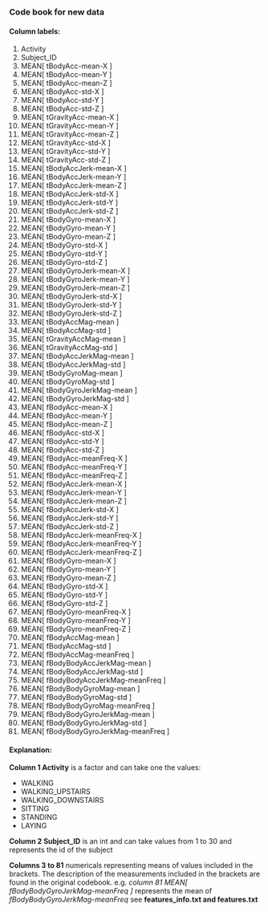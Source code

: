 ### Code book for new data


#### Column labels:
1.  Activity
2.  Subject_ID 
3.  MEAN[ tBodyAcc-mean-X ] 
4.  MEAN[ tBodyAcc-mean-Y ]
5.  MEAN[ tBodyAcc-mean-Z ]
6.  MEAN[ tBodyAcc-std-X ]
7.  MEAN[ tBodyAcc-std-Y ] 
8.  MEAN[ tBodyAcc-std-Z ]
9.  MEAN[ tGravityAcc-mean-X ]
10. MEAN[ tGravityAcc-mean-Y ]
11. MEAN[ tGravityAcc-mean-Z ]
12. MEAN[ tGravityAcc-std-X ] 
13. MEAN[ tGravityAcc-std-Y ]
14. MEAN[ tGravityAcc-std-Z ]
15. MEAN[ tBodyAccJerk-mean-X ]
16. MEAN[ tBodyAccJerk-mean-Y ]
17. MEAN[ tBodyAccJerk-mean-Z ] 
18. MEAN[ tBodyAccJerk-std-X ] 
19. MEAN[ tBodyAccJerk-std-Y ] 
20. MEAN[ tBodyAccJerk-std-Z ]
21. MEAN[ tBodyGyro-mean-X ]
22. MEAN[ tBodyGyro-mean-Y ]
23. MEAN[ tBodyGyro-mean-Z ]
24. MEAN[ tBodyGyro-std-X ]
25. MEAN[ tBodyGyro-std-Y ] 
26. MEAN[ tBodyGyro-std-Z ] 
27. MEAN[ tBodyGyroJerk-mean-X ]
28. MEAN[ tBodyGyroJerk-mean-Y ]
29. MEAN[ tBodyGyroJerk-mean-Z ]
30. MEAN[ tBodyGyroJerk-std-X ]
31. MEAN[ tBodyGyroJerk-std-Y ]
32. MEAN[ tBodyGyroJerk-std-Z ] 
32. MEAN[ tBodyAccMag-mean ]
35. MEAN[ tBodyAccMag-std ]
36. MEAN[ tGravityAccMag-mean ]
37. MEAN[ tGravityAccMag-std ]
38. MEAN[ tBodyAccJerkMag-mean ]
39. MEAN[ tBodyAccJerkMag-std ] 
40. MEAN[ tBodyGyroMag-mean ] 
41. MEAN[ tBodyGyroMag-std ] 
42. MEAN[ tBodyGyroJerkMag-mean ] 
43. MEAN[ tBodyGyroJerkMag-std ] 
44. MEAN[ fBodyAcc-mean-X ] 
45. MEAN[ fBodyAcc-mean-Y ]
46. MEAN[ fBodyAcc-mean-Z ] 
47. MEAN[ fBodyAcc-std-X ]
48. MEAN[ fBodyAcc-std-Y ] 
49. MEAN[ fBodyAcc-std-Z ] 
50. MEAN[ fBodyAcc-meanFreq-X ]
51. MEAN[ fBodyAcc-meanFreq-Y ]
52. MEAN[ fBodyAcc-meanFreq-Z ]
53. MEAN[ fBodyAccJerk-mean-X ] 
54. MEAN[ fBodyAccJerk-mean-Y ] 
55. MEAN[ fBodyAccJerk-mean-Z ]
56. MEAN[ fBodyAccJerk-std-X ] 
57. MEAN[ fBodyAccJerk-std-Y ]
58. MEAN[ fBodyAccJerk-std-Z ]
59. MEAN[ fBodyAccJerk-meanFreq-X ]
60. MEAN[ fBodyAccJerk-meanFreq-Y ]
61. MEAN[ fBodyAccJerk-meanFreq-Z ]
62. MEAN[ fBodyGyro-mean-X ] 
63. MEAN[ fBodyGyro-mean-Y ] 
64. MEAN[ fBodyGyro-mean-Z ]
65. MEAN[ fBodyGyro-std-X ]
66. MEAN[ fBodyGyro-std-Y ]
67. MEAN[ fBodyGyro-std-Z ]
68. MEAN[ fBodyGyro-meanFreq-X ]
69. MEAN[ fBodyGyro-meanFreq-Y ]
70. MEAN[ fBodyGyro-meanFreq-Z ] 
71. MEAN[ fBodyAccMag-mean ]
72. MEAN[ fBodyAccMag-std ]
73. MEAN[ fBodyAccMag-meanFreq ]
74. MEAN[ fBodyBodyAccJerkMag-mean ] 
75. MEAN[ fBodyBodyAccJerkMag-std ] 
76. MEAN[ fBodyBodyAccJerkMag-meanFreq ] 
77. MEAN[ fBodyBodyGyroMag-mean ]
78. MEAN[ fBodyBodyGyroMag-std ] 
79. MEAN[ fBodyBodyGyroMag-meanFreq ]
80. MEAN[ fBodyBodyGyroJerkMag-mean ] 
81. MEAN[ fBodyBodyGyroJerkMag-std ]
82. MEAN[ fBodyBodyGyroJerkMag-meanFreq ]

#### Explanation:
**Column 1 Activity** is a factor and can take one the values:
* WALKING    
* WALKING_UPSTAIRS
* WALKING_DOWNSTAIRS
* SITTING     
* STANDING     
* LAYING

**Column 2 Subject_ID** is an int and can take values from 1 to 30 and represents the id of the subject

**Columns 3 to 81** numericals representing  means of values included in the brackets. The description of the measurements included in the brackets are
found in the original codebook.
e.g.  *column 81 MEAN[ fBodyBodyGyroJerkMag-meanFreq ]* represents the mean of *fBodyBodyGyroJerkMag-meanFreq*
see **features_info.txt and features.txt**
